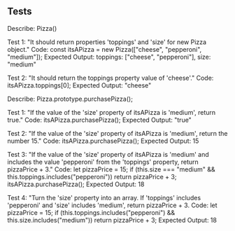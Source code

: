 ## Tests

Describe: Pizza()

Test 1: "It should return properties 'toppings' and 'size' for new Pizza object."
Code: const itsAPizza = new Pizza(["cheese", "pepperoni", "medium"]); 
Expected Output: toppings: ["cheese", "pepperoni"], size: "medium"

Test 2: "It should return the toppings property value of 'cheese'."
Code: itsAPizza.toppings[0];
Expected Output: "cheese"

Describe: Pizza.prototype.purchasePizza();

Test 1: "If the value of the 'size' property of itsAPizza is 'medium', return true."
Code: itsAPizza.purchasePizza();
Expected Output: "true"

Test 2: "If the value of the 'size' property of itsAPizza is 'medium', return the number 15."
Code: itsAPizza.purchasePizza();
Expected Output: 15

Test 3: "If the value of the 'size' property of itsAPizza is 'medium' and includes the value 'pepperoni' from the 'toppings' property, return pizzaPrice + 3."
Code: 
let pizzaPrice = 15;
if (this.size === "medium" && this.toppings.includes("pepperoni"))
return pizzaPrice + 3;
itsAPizza.purchasePizza();
Expected Output: 18

Test 4: "Turn the 'size' property into an array. If 'toppings' includes 'pepperoni' and 'size' includes 'medium', return pizzaPrice + 3.
Code:
let pizzaPrice = 15;
if (this.toppings.includes("pepperoni") && this.size.includes("medium"))
return pizzaPrice + 3;
Expected Output: 18
